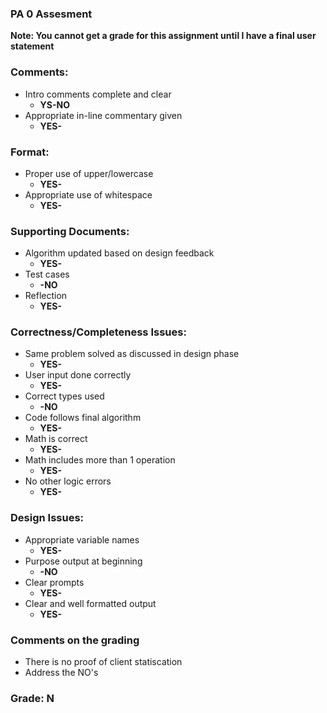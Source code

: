 ### PA 0 Assesment

**Note: You cannot get a grade for this assignment until I have a final user statement**

### Comments:
- Intro comments complete and clear
    - **YS-NO**
- Appropriate in-line commentary given
    - **YES-**

### Format:
- Proper use of upper/lowercase
    - **YES-**
- Appropriate use of whitespace
    - **YES-**

### Supporting Documents:
- Algorithm updated based on design feedback
    - **YES-**
- Test cases
    - **-NO**
- Reflection
    - **YES-**

### Correctness/Completeness Issues:
- Same problem solved as discussed in design phase
    - **YES-**
- User input done correctly
    - **YES-**
- Correct types used
    - **-NO**
- Code follows final algorithm
    - **YES-**
- Math is correct
    - **YES-**
- Math includes more than 1 operation
    - **YES-**
- No other logic errors
    - **YES-**

### Design Issues:
- Appropriate variable names
    - **YES-**
- Purpose output at beginning
    - **-NO**
- Clear prompts
    - **YES-**
- Clear and well formatted output
    - **YES-**

### Comments on the grading
- There is no proof of client statiscation
- Address the NO's 
### Grade: N